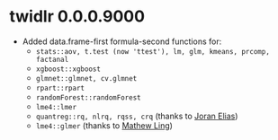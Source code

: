 # twidlr 0.0.0.9000

* Added data.frame-first formula-second functions for:
    * `stats::aov, t.test (now 'ttest'), lm, glm, kmeans, prcomp, factanal`
    * `xgboost::xgboost`
    * `glmnet::glmnet, cv.glmnet`
    * `rpart::rpart`
    * `randomForest::randomForest`
    * `lme4::lmer`
    * `quantreg::rq, nlrq, rqss, crq` (thanks to [Joran Elias](https://github.com/joranE))
    * `lme4::glmer` (thanks to [Mathew Ling](https://github.com/Lingtax/))
